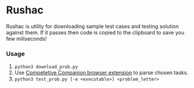# Rushac
Rushac is utility for downloading sample test cases and testing solution against them. If it passes then code is copied to the clipboard to save you few miliseconds!

### Usage

1. `python3 download_prob.py`
2. Use [Competetive Companion browser extension](https://chrome.google.com/webstore/detail/competitive-companion/cjnmckjndlpiamhfimnnjmnckgghkjbl) to parse chosen tasks.
3. `python3 test_prob.py [-e <executable>] <problem_letter>`

